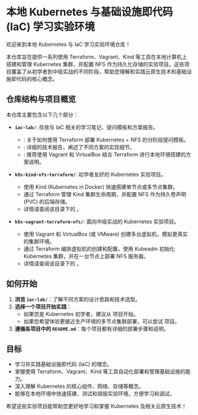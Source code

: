 # 本地 Kubernetes 与基础设施即代码 (IaC) 学习实验环境

欢迎来到本地 Kubernetes 与 IaC 学习实验环境仓库！

本仓库旨在提供一系列使用 Terraform、Vagrant、Kind 等工具在本地计算机上搭建和管理 Kubernetes 集群，并配置 NFS 作为持久化存储的实验项目。这些项目覆盖了从初学者到中级实战的不同阶段，帮助您理解和实践云原生技术和基础设施即代码的核心概念。

## 仓库结构与项目概览

本仓库主要包含以下几个部分：

*   **`iac-lab/`**: 存放与 IaC 相关的学习笔记、提问模板和方案报告。
    *   <mcfile name="lac提示词.md" path="d:\itzdd_lab\iac-lab\lac提示词.md"></mcfile>: 关于如何使用 Terraform 部署 Kubernetes + NFS 的分阶段提问模板。
    *   <mcfile name="使用Terraform在本地学习环境中部署Kubernetes集群并配置NFS存储的专家报告.md" path="d:\itzdd_lab\iac-lab\使用Terraform在本地学习环境中部署Kubernetes集群并配置NFS存储的专家报告.md"></mcfile>: 详细的技术报告，阐述了不同方案的实现细节。
    *   <mcfile name="推荐方案：Vagrant + VirtualBox + Terraform.md" path="d:\itzdd_lab\iac-lab\推荐方案：Vagrant + VirtualBox + Terraform.md"></mcfile>: 推荐使用 Vagrant 和 VirtualBox 结合 Terraform 进行本地环境搭建的方案说明。

*   **`k8s-kind-nfs-terraform/`**: 初学者友好的 Kubernetes 实验项目。
    *   使用 Kind (Kubernetes in Docker) 快速搭建单节点或多节点集群。
    *   通过 Terraform 管理 Kind 集群生命周期，并配置 NFS 作为持久卷声明 (PVC) 的后端存储。
    *   详情请查阅该目录下的 <mcfile name="README.md" path="d:\itzdd_lab\k8s-kind-nfs-terraform\README.md"></mcfile>。

*   **`k8s-vagrant-terraform-nfs/`**: 面向中级实战的 Kubernetes 实验项目。
    *   使用 Vagrant 和 VirtualBox (或 VMware) 创建多台虚拟机，模拟更真实的集群环境。
    *   通过 Terraform 编排虚拟机的创建和配置，使用 Kubeadm 初始化 Kubernetes 集群，并在一台节点上部署 NFS 服务器。
    *   详情请查阅该目录下的 <mcfile name="README.md" path="d:\itzdd_lab\k8s-vagrant-terraform-nfs\README.md"></mcfile>。

## 如何开始

1.  **浏览 `iac-lab/`**：了解不同方案的设计思路和技术选型。
2.  **选择一个项目开始实践**：
    *   如果您是 Kubernetes 初学者，建议从 <mcfolder name="k8s-kind-nfs-terraform" path="d:\itzdd_lab\k8s-kind-nfs-terraform"></mcfolder> 项目开始。
    *   如果您希望体验更接近生产环境的多节点集群部署，可以尝试 <mcfolder name="k8s-vagrant-terraform-nfs" path="d:\itzdd_lab\k8s-vagrant-terraform-nfs"></mcfolder> 项目。
3.  **遵循各项目中的 `README.md`**：每个项目都有详细的部署步骤和说明。

## 目标

*   学习并实践基础设施即代码 (IaC) 的理念。
*   掌握使用 Terraform、Vagrant、Kind 等工具自动化部署和管理基础设施的能力。
*   深入理解 Kubernetes 的核心组件、网络、存储等概念。
*   能够在本地环境中快速搭建、测试和销毁实验环境，方便学习和调试。

希望这些实验项目能帮助您更好地学习和掌握 Kubernetes 及相关云原生技术！
